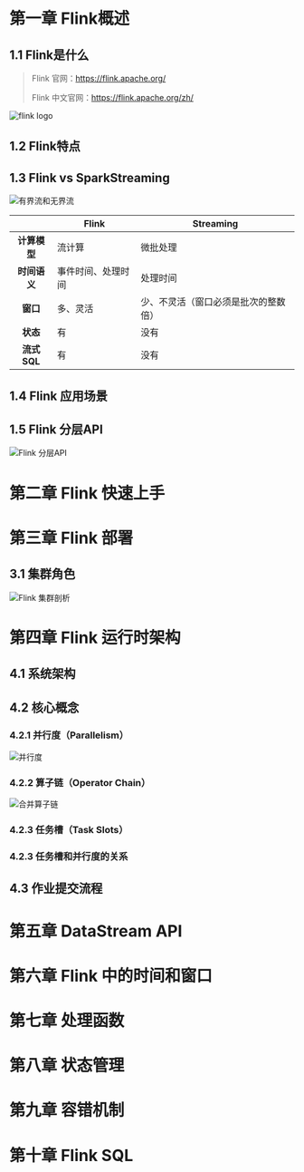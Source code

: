 # 第一章 Flink概述

## 1.1 Flink是什么

> Flink 官网：https://flink.apache.org/
>
> Flink 中文官网：<https://flink.apache.org/zh/>

![flink logo](https://flink.apache.org/img/logo/png/500/flink_squirrel_500.png)

## 1.2 Flink特点

## 1.3 Flink vs SparkStreaming

![有界流和无界流](https://nightlies.apache.org/flink/flink-docs-master/fig/bounded-unbounded.png)

|           | **Flink** | **Streaming**      |
|:---------:|-----------|--------------------|
| **计算模型**  | 流计算       | 微批处理               |
| **时间语义**  | 事件时间、处理时间 | 处理时间               |
|  **窗口**   | 多、灵活      | 少、不灵活（窗口必须是批次的整数倍） |
|  **状态**   | 有         | 没有                 |
| **流式SQL** | 有         | 没有                 |

## 1.4 Flink 应用场景

## 1.5 Flink 分层API

![Flink 分层API](https://nightlies.apache.org/flink/flink-docs-release-1.18/fig/levels_of_abstraction.svg)

# 第二章 Flink 快速上手

# 第三章 Flink 部署

## 3.1 集群角色

![Flink 集群剖析](https://nightlies.apache.org/flink/flink-docs-release-1.18/fig/processes.svg)

# 第四章 Flink 运行时架构

## 4.1 系统架构

## 4.2 核心概念

### 4.2.1 并行度（Parallelism）

![并行度](https://nightlies.apache.org/flink/flink-docs-release-1.18/fig/parallel_dataflow.svg)

### 4.2.2 算子链（Operator Chain）

![合并算子链](https://nightlies.apache.org/flink/flink-docs-release-1.18/fig/tasks_chains.svg)

### 4.2.3 任务槽（Task Slots）

### 4.2.3 任务槽和并行度的关系

## 4.3 作业提交流程

# 第五章 DataStream API

# 第六章 Flink 中的时间和窗口

# 第七章 处理函数

# 第八章 状态管理

# 第九章 容错机制

# 第十章 Flink SQL